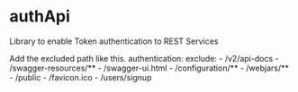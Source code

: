 # authApi
Library to enable Token authentication to REST Services

Add the excluded path like this.
authentication:
  exclude:
    - /v2/api-docs
    - /swagger-resources/**
    - /swagger-ui.html
    - /configuration/**
    - /webjars/**
    - /public
    - /favicon.ico
    - /users/signup
